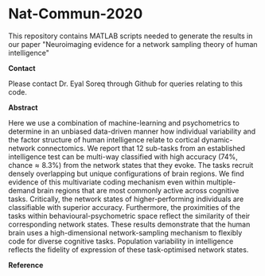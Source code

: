 # Nat-Commun-2020
This repository contains MATLAB scripts needed to generate the results in our paper "Neuroimaging evidence for a network sampling theory of human intelligence"

**Contact**

Please contact Dr. Eyal Soreq through Github for queries relating to this code.

**Abstract**

Here we use a combination of machine-learning and psychometrics to determine in an unbiased data-driven manner how individual variability and the factor structure of human intelligence relate to cortical dynamic-network connectomics. We report that 12 sub-tasks from an established intelligence test can be multi-way classified with high accuracy (74%, chance$\approx8.3\%$) from the network states that they evoke. The tasks recruit densely overlapping but unique configurations of brain regions. We find evidence of this multivariate coding mechanism even within multiple-demand brain regions that are most commonly active across cognitive tasks. Critically, the network states of higher-performing individuals are classifiable with superior accuracy. Furthermore, the proximities of the tasks within behavioural-psychometric space reflect the similarity of their corresponding network states. These results demonstrate that the human brain uses a high-dimensional network-sampling mechanism to flexibly code for diverse cognitive tasks. Population variability in intelligence reflects the fidelity of expression of these task-optimised network states.

**Reference**

